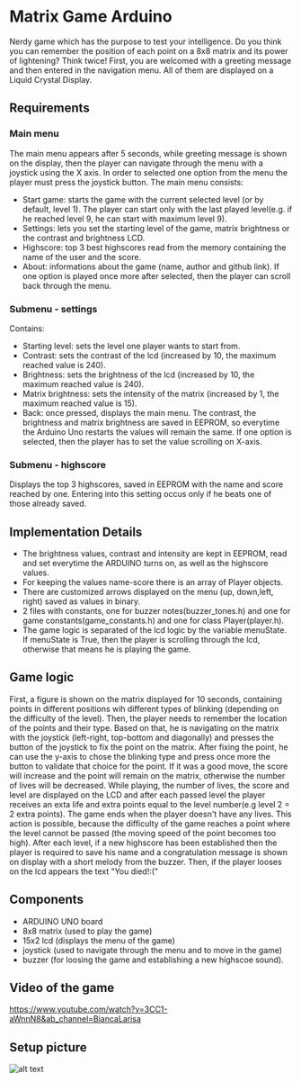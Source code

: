 # Matrix Game Arduino
Nerdy game which has the purpose to test your intelligence. Do you think you can remember the position of each point on a 8x8 matrix and its power of lightening? Think twice! First, you are welcomed with a greeting message and then entered in the navigation menu. All of them are displayed on a Liquid Crystal Display.
## Requirements
 ### Main menu
 The main menu appears after 5 seconds, while greeting message is shown on the display, then the player can navigate through the menu with a joystick using the X axis. In order to selected one option from the menu the player must press the joystick button.
 The main menu consists:
 - Start game: starts the game with the current selected level (or by default, level 1). The player can start only with the last played level(e.g. if he reached level 9, he can start with maximum level 9).
 - Settings: lets you set the starting level of the game, matrix brightness or the contrast and brightness LCD.
 - Highscore: top 3 best highscores read from the memory containing the name of the user and the score.
 - About: informations about the game (name, author and github link).
  If one option is played once more after selected, then the player can scroll back through the menu.
  ### Submenu - settings
  Contains:
  - Starting level: sets the level one player wants to start from.
  - Contrast: sets the contrast of the lcd (increased by 10, the maximum reached value is 240).
  - Brightness: sets the brightness of the lcd (increased by 10, the maximum reached value is 240).
  - Matrix brightness: sets the intensity of the matrix (increased by 1, the maximum reached value is 15).
  - Back: once pressed, displays the main menu.
  The contrast, the brightness and matrix brightness are saved in EEPROM, so everytime the Arduino Uno restarts the values will remain the same. If one option is selected, then the player has to set the value scrolling on X-axis.
  ### Submenu - highscore
  Displays the top 3 highscores, saved in EEPROM with the name and score reached by one. Entering into this setting occus only if he beats one of those already saved. 
## Implementation Details
- The brightness values, contrast and intensity are kept in EEPROM, read and set everytime the ARDUINO turns on, as well as the highscore values.
- For keeping the values name-score there is an array of Player objects.
- There are customized arrows displayed on the menu (up, down,left, right) saved as values in binary.
- 2 files with constants, one for buzzer notes(buzzer_tones.h) and one for game constants(game_constants.h) and one for class Player(player.h).
- The game logic is separated of the lcd logic by the variable menuState. If menuState is True, then the player is scrolling through the lcd, otherwise that means he is playing the game.
## Game logic
First, a figure is shown on the matrix displayed for 10 seconds, containing points in different positions wih different types of blinking (depending on the difficulty of the level). Then, the player needs to remember the location of the points and their type. Based on that, he is navigating on the matrix with the joystick (left-right, top-bottom and diagonally) and presses the button of the joystick to fix the point on the matrix. After fixing the point, he can use the y-axis to chose the blinking type and press once more the button to validate that choice for the point. If it was a good move, the score will increase and the point will remain on the matrix, otherwise the number of lives will be decreased. While playing, the number of lives, the score and level are displayed on the LCD and after each passed level the player receives an exta life and extra points equal to the level number(e.g level 2 = 2 extra points). The game ends when the player doesn't have any lives. This action is possible, because the difficulty of the game reaches a point where the level cannot be passed (the moving speed of the point becomes too high). After each level, if a new highscore has been established then the player is required to save his name and a congratulation message is shown on display with a short melody from the buzzer. Then, if the player looses on the lcd appears the text "You died!:("

## Components
- ARDUINO UNO board
- 8x8 matrix (used to play the game)
- 15x2 lcd (displays the menu of the game)
- joystick (used to navigate through the menu and to move in the game)
- buzzer (for loosing the game and establishing a new highscoe sound).
## Video of the game
https://www.youtube.com/watch?v=3CC1-aWnnN8&ab_channel=BiancaLarisa
## Setup picture  
![alt text](https://user-images.githubusercontent.com/41392462/145302452-fbd130a6-b22b-41c2-a7ef-3f7df38b8b08.jpeg)
